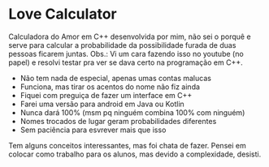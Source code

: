 # Love Calculator
Calculadora do Amor em C++ desenvolvida por mim, não sei o porquê e serve para calcular a probabilidade da possibilidade furada de duas pessoas ficarem juntas.
Obs.: Vi um cara fazendo isso no youtube (no papel) e resolvi testar pra ver se dava certo na programação em C++.

- Não tem nada de especial, apenas umas contas malucas
- Funciona, mas tirar os acentos do nome não fiz ainda
- Fiquei com preguiça de fazer um interface em C++
- Farei uma versão para android em Java ou Kotlin
- Nunca dará 100% (msm pq ninguém combina 100% com ninguém)
- Nomes trocados de lugar geram probabilidades diferentes
- Sem paciência para esvrever mais que isso

Tem alguns conceitos interessantes, mas foi chata de fazer.
Pensei em colocar como trabalho para os alunos, mas devido a complexidade, desisti.
